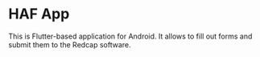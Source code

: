 # HAF App

This is Flutter-based application for Android. It allows to fill out forms and submit them to the Redcap software.
